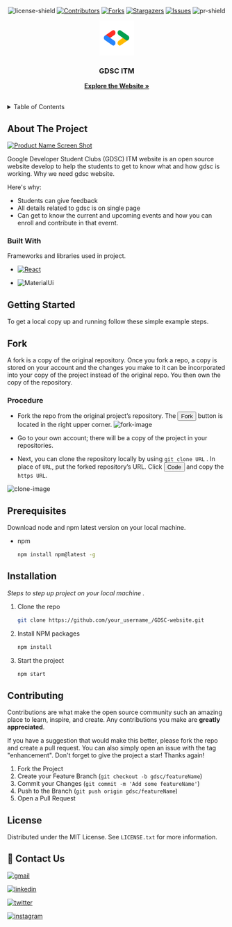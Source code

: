 <a name="readme-top"></a>

<div align="center">

![license-shield]
[![Contributors][contributors-shield]][contributors-url]
[![Forks][forks-shield]][forks-url]
[![Stargazers][stars-shield]][stars-url]
[![Issues][issues-shield]][issues-url]
![pr-shield]

</div>


<!-- PROJECT LOGO -->
<div align="center">
  <a href="https://github.com/GDSCITM/GDSCITM-official-website">
    <img src="src/Components/GDSC LOGO 1.svg" alt="Logo" width="80" height="80">
  </a>
  <h3 align="center">GDSC ITM</h3>
  <p align="center">
    <a href="https://github.com/GDSCITM/GDSCITM-official-website"><strong>Explore the Website »</strong></a>
    <br />
    <br />
  </p>
</div>



<!-- TABLE OF CONTENTS -->
<details>
  <summary>Table of Contents</summary>
  <ol>
    <li>
      <a href="#about-the-project">About The Project</a>
      <ul>
        <li><a href="#built-with">Built With</a></li>
      </ul>
    </li>
    <li>
      <a href="#getting-started">Getting Started</a>
      <ul>
        <li><a href="#fork">Fork</a></li>
        <li><a href="#prerequisites">Prerequisites</a></li>
        <li><a href="#installation">Installation</a></li>
      </ul>
    </li>
    <li><a href="#contributing">Contributing</a></li>
    <li><a href="#license">License</a></li>
    <li><a href="#contact">Contact</a></li>
  </ol>
</details>



<!-- ABOUT THE PROJECT -->
## About The Project

[![Product Name Screen Shot][product-screenshot]]()

Google Developer Student Clubs (GDSC) ITM website is an open source website develop to help the students to get to know what and how gdsc is working. Why we need gdsc website.

Here's why:
* Students can give feedback
* All details related to gdsc is on single page
* Can get to know the current and upcoming events and how you can enroll and contribute in that evernt.

### Built With

Frameworks and libraries used in project.

* [![React][React.js]][React-url]

* ![MaterialUi][mui]



<!-- GETTING STARTED -->
## Getting Started

To get a local copy up and running follow these simple example steps.


## Fork
A fork is a copy of the original repository. Once you fork a repo, a copy is stored on your account and the changes you make to it can be incorporated into your copy of the project instead of the original repo. You then own the copy of the repository.

### Procedure
* Fork the repo from the original project’s repository. The <button>Fork</button> button is located in the right upper corner.
![fork-image]

* Go to your own account; there will be a copy of the project in your repositories.

* Next, you can clone the repository locally by using `git clone URL` . In place of `URL`, put the forked repository’s URL. Click <button>Code</button> and copy the `https URL`.

![clone-image]

## Prerequisites

Download node and npm latest version on your local machine.
* npm
  ```sh
  npm install npm@latest -g
  ```

## Installation

_Steps to step up project on your local machine ._

1. Clone the repo
   ```sh
   git clone https://github.com/your_username_/GDSC-website.git
   ```
2. Install NPM packages
   ```sh
   npm install
   ```
3. Start the project
    ```sh 
    npm start
    ```

<!-- CONTRIBUTING -->
## Contributing

Contributions are what make the open source community such an amazing place to learn, inspire, and create. Any contributions you make are **greatly appreciated**.

If you have a suggestion that would make this better, please fork the repo and create a pull request. You can also simply open an issue with the tag "enhancement".
Don't forget to give the project a star! Thanks again!

1. Fork the Project
2. Create your Feature Branch (`git checkout -b gdsc/featureName`)
3. Commit your Changes (`git commit -m 'Add some featureName'`)
4. Push to the Branch (`git push origin gdsc/featureName`)
5. Open a Pull Request



<!-- LICENSE -->
## License

Distributed under the MIT License. See `LICENSE.txt` for more information.



<!-- CONTACT -->
## 🔗 Contact Us
[![gmail](https://img.shields.io/badge/Gmail-D14836?style=for-the-badge&logo=gmail&logoColor=white)](gdsc.tech@itmgoi.in)

[![linkedin](https://img.shields.io/badge/linkedin-0A66C2?style=for-the-badge&logo=linkedin&logoColor=white)](https://www.linkedin.com/groups/9220794)

[![twitter](https://img.shields.io/badge/twitter-1DA1F2?style=for-the-badge&logo=twitter&logoColor=white)](https://twitter.com/GDSCITM?t=hS78uYXiSkN1sHhrs5jELQ&s=08)

[![instagram](https://img.shields.io/badge/instagram-cd486b?style=for-the-badge&logo=instagram&logoColor=pink)](https://www.instagram.com/gdscitm?r=nametag)





<!-- MARKDOWN LINKS & IMAGES -->
<!-- https://www.markdownguide.org/basic-syntax/#reference-style-links -->
[contributors-shield]: https://img.shields.io/github/contributors/GDSCITM/GDSCITM-official-website?style=plastic?style=plastic
[contributors-url]: https://github.com/GDSCITM/GDSCITM-official-website/graphs/contributors
[pr-shield]: https://img.shields.io/github/issues-pr/GDSCITM/GDSCITM-official-website?style=plastic
[issue-shield]: https://img.shields.io/github/issues/GDSCITM/GDSCITM-official-website?style=plastic
[forks-shield]: https://img.shields.io/github/forks/GDSCITM/GDSCITM-official-website?style=plastic?style=plastic
[forks-url]: https://github.com/GDSCITM/GDSCITM-official-website/network/members
[stars-shield]: https://img.shields.io/github/stars/GDSCITM/GDSCITM-official-website?style=plastic?style=plastic
[stars-url]: https://github.com/GDSCITM/GDSCITM-official-website/stargazers
[issues-shield]: https://img.shields.io/github/issues/GDSCITM/GDSCITM-official-website?style=plastic?style=plastic
[issues-url]: https://github.com/GDSCITM/GDSCITM-official-website/issues
[license-shield]: https://img.shields.io/github/license/GDSCITM/GDSCITM-official-website?style=plastic?style=plastic
[license-url]: https://github.com/GDSCITM/GDSCITM-official-website/blob/master/LICENSE.txt
[product-screenshot]: public/assests/readmeImages/screenshot.png
[React.js]: https://img.shields.io/badge/React-20232A?style=plastic&logo=react&logoColor=61DAFB
[React-url]: https://reactjs.org/
[mui]: https://img.shields.io/badge/MaterialUi-20232A?style=plastic&logo=MUI&logoColor=007FFF
[fork-image]: public/assests/readmeImages/fork.png
[clone-image]: public/assests/readmeImages/clone.png
